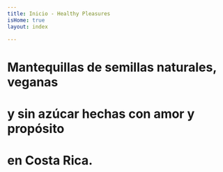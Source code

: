 ```yaml
---
title: Inicio - Healthy Pleasures
isHome: true
layout: index

---
```

# Mantequillas de semillas naturales, veganas

# y sin azúcar hechas con amor y propósito

# en Costa Rica.